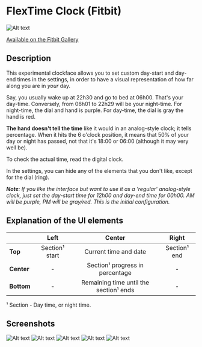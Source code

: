 # FlexTime Clock (Fitbit)

![Alt text](https://www.dropbox.com/s/pw8b512j30cp0xx/versa_2.b1d3a41e.png?raw=1)

[Available on the Fitbit Gallery](https://gallery.fitbit.com/details/3fd9124d-8cff-4e9d-bd8f-e42fab1ebfd0)


## Description

This experimental clockface allows you to set custom day-start and day-end times in the settings, in order to have a visual representation of how far along you are in *your* day.

Say, you usually wake up at 22h30 and go to bed at 06h00. That's your day-time. Conversely, from 06h01 to 22h29 will be your night-time. 
For night-time, the dial and hand is purple. For day-time, the dial is gray the hand is red.

**The hand doesn't tell the time** like it would in an analog-style clock; it tells percentage. When it hits the 6 o'clock position, it means that 50% of your day or night has passed, not that it's 18:00 or 06:00 (although it may very well be).

To check the actual time, read the digital clock.

In the settings, you can hide any of the elements that you don't like, except for the dial (ring).

___Note__: If you like the interface but want to use it as a 'regular' analog-style clock, just set the day-start time for 12h00 and day-end time for 00h00. AM will be purple, PM will be gray/red. This is the initial configuration._

## Explanation of the UI elements

|     |   Left  | Center           | Right  |
| ------------- | :---: | :-------------:| :-----:|
| **Top**      | Section¹ start | Current time and date | Section¹ end | 
|**Center**     | -      | Section¹ progress in percentage | -  | 
|**Bottom**     | -      | Remaining time until the section¹ ends | -  | 

¹ Section - Day time, or night time.

## Screenshots

![Alt text](https://gallery-assets.fitbit.com/public/NM0kDYZtCn4_BLK_AL7tBnBhC2OYNXotO2BlAIJrBa8aBI4XC58aNF/O2VrCqCXBqJhCq7kD1ooCIWYAIVtNYNhBLNtBLNkOLBqBn0Z@1x.png)
![Alt text](https://gallery-assets.fitbit.com/public/NM0kDYZtCn4_BLK_AL7tBnBhC2OYNXotO2BlAIJrBa8aBI4XC58aNF/OIZrBYJkBq3hNLOaC1ooDI0YAL4WCqBhNINqC2JqNaJlOI3m@1x.png)
![Alt text](https://gallery-assets.fitbit.com/public/NM0kDYZtCn4_BLK_AL7tBnBhC2OYNXotO2BlAIJrBa8aBI4XC58aNF/NLGXBnW_CIVhNnJkOXooCYZnAL8_OIVhOaBmBnBpCn8ZBaGX@1x.png)
![Alt text](https://gallery-assets.fitbit.com/public/NM0kDYZtCn4_BLK_AL7tBnBhC2OYNXotO2BlAIJrBa8aBI4XC58aNF/NISXBIBnNY7hB54YCXooDIRmAL4WCq3hO5FsOY.nD5O_BLCa@1x.png)
![Alt text](https://gallery-assets.fitbit.com/public/NM0kDYZtCn4_BLK_AL7tBnBhC2OYNXotO2BlAIJrBa8aBI4XC58aNF/Cn_XCnVlO2NhBqBlOXooDISZAL3sNLFhNIBmBq7pOIFmD5KX@1x.png)
